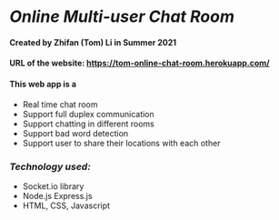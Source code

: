 # ***Online Multi-user Chat Room***
#### Created by Zhifan (Tom) Li in Summer 2021
#### **URL of the website:** **<https://tom-online-chat-room.herokuapp.com/>**
#### This web app is a
- Real time chat room
- Support full duplex communication
- Support chatting in different rooms
- Support bad word detection
- Support user to share their locations with each other


### ***Technology used:***
- Socket.io library
- Node.js Express.js 
- HTML, CSS, Javascript
